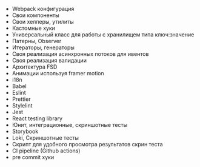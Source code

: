 - Webpack конфигурация
- Свои компоненты
- Свои хелперы, утилиты
- Кастомные хуки
- Универсальный класс для работы с хранилищем типа ключ:значение
- Патерны, Observer
- Итераторы, генераторы
- Своя реализация асинхронных потоков для ивентов
- Своя реализация валидации
- Архитектура FSD
- Анимации используя framer motion
- i18n
- Babel
- Eslint
- Prettier
- Stylelint
- Jest
- React testing library
- Юнит, интеграционные, скриншотные тесты
- Storybook
- Loki, Скриншотные тесты
- Скрипт для удобного просмотра результатов скрин теста
- CI pipeline (Github actions)
- pre commit хуки
